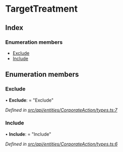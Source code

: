 # TargetTreatment

## Index

### Enumeration members

* [Exclude](targettreatment.md#exclude)
* [Include](targettreatment.md#include)

## Enumeration members

### Exclude

• **Exclude**: = "Exclude"

_Defined in_ [_src/api/entities/CorporateAction/types.ts:7_](https://github.com/PolymathNetwork/polymesh-sdk/blob/bf2b7a12/src/api/entities/CorporateAction/types.ts#L7)

### Include

• **Include**: = "Include"

_Defined in_ [_src/api/entities/CorporateAction/types.ts:6_](https://github.com/PolymathNetwork/polymesh-sdk/blob/bf2b7a12/src/api/entities/CorporateAction/types.ts#L6)

